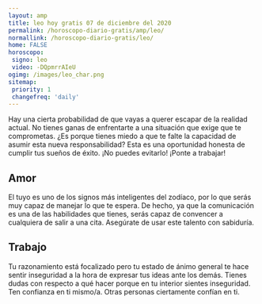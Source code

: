 ```yaml
---
layout: amp
title: leo hoy gratis 07 de diciembre del 2020 
permalink: /horoscopo-diario-gratis/amp/leo/
normallink: /horoscopo-diario-gratis/leo/
home: FALSE
horoscopo:
 signo: leo
 video: -DQpmrrAIeU
ogimg: /images/leo_char.png
sitemap:
 priority: 1
 changefreq: 'daily'
---
```



Hay una cierta probabilidad de que vayas a querer escapar de la realidad actual. No tienes ganas de enfrentarte a una situación que exige que te comprometas. ¿Es porque tienes miedo a que te falte la capacidad de asumir esta nueva responsabilidad? Esta es una oportunidad honesta de cumplir tus sueños de éxito. ¡No puedes evitarlo! ¡Ponte a trabajar!

## Amor

El tuyo es uno de los signos más inteligentes del zodíaco, por lo que serás muy capaz de manejar lo que te espera. De hecho, ya que la comunicación es una de las habilidades que tienes, serás capaz de convencer a cualquiera de salir a una cita. Asegúrate de usar este talento con sabiduría.

## Trabajo

Tu razonamiento está focalizado pero tu estado de ánimo general te hace sentir inseguridad a la hora de expresar tus ideas ante los demás. Tienes dudas con respecto a qué hacer porque en tu interior sientes inseguridad. Ten confianza en ti mismo/a. Otras personas ciertamente confían en ti.